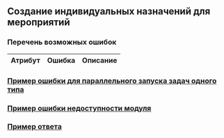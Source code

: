 ## Создание индивидуальных назначений для мероприятий
### Перечень возможных ошибок
| Атрибут | Ошибка                        | Описание                                            |
|---------|:------------------------------|-----------------------------------------------------|
### [Пример ошибки для параллельного запуска задач одного типа](https://github.com/ekvio-dev/integration-api-response-examples/blob/master/examples/v2/uniq_task_error.json)
### [Пример ошибки недоступности модуля](https://github.com/ekvio-dev/integration-api-response-examples/blob/master/examples/v2/module_unavalible_error.json)
### [Пример ответа](https://github.com/ekvio-dev/integration-api-response-examples/blob/master/examples/v2/assignment/search-assignment.json)